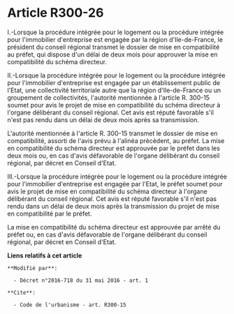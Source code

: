 # Article R300-26

I.-Lorsque la    procédure intégrée pour le logement ou la procédure intégrée pour l'immobilier d'entreprise  est engagée par
la région d'Ile-de-France, le président du conseil régional transmet le dossier de mise en compatibilité au préfet, qui
dispose d'un délai de deux mois pour approuver la mise en compatibilité du schéma directeur. 

II.-Lorsque la    procédure intégrée pour le logement ou la procédure intégrée pour l'immobilier d'entreprise  est engagée
par un établissement public de l'Etat, une collectivité territoriale autre que la région d'Ile-de-France ou un groupement de
collectivités, l'autorité mentionnée à l'article R. 300-15 soumet pour avis le projet de mise en compatibilité du schéma
directeur à l'organe délibérant du conseil régional. Cet avis est réputé favorable s'il n'est pas rendu dans un délai de deux
mois après sa transmission. 

L'autorité mentionnée à l'article R. 300-15 transmet le dossier de mise en compatibilité, assorti de l'avis prévu à l'alinéa
précédent, au préfet. La mise en compatibilité du schéma directeur est approuvée par le préfet dans les deux mois ou, en cas
d'avis défavorable de l'organe délibérant du conseil régional, par décret en Conseil d'Etat. 

III.-Lorsque la    procédure intégrée pour le logement ou la procédure intégrée pour l'immobilier d'entreprise  est engagée
par l'Etat, le préfet soumet pour avis le projet de mise en compatibilité du schéma directeur à l'organe délibérant du
conseil régional. Cet avis est réputé favorable s'il n'est pas rendu dans un délai de deux mois après la transmission du
projet de mise en compatibilité par le préfet. 

La mise en compatibilité du schéma directeur est approuvée par arrêté du préfet ou, en cas d'avis défavorable de l'organe
délibérant du conseil régional, par décret en Conseil d'Etat.

**Liens relatifs à cet article**

	**Modifié par**:

	  - Décret n°2016-718 du 31 mai 2016 - art. 1

	**Cite**:

	  - Code de l'urbanisme - art. R300-15
